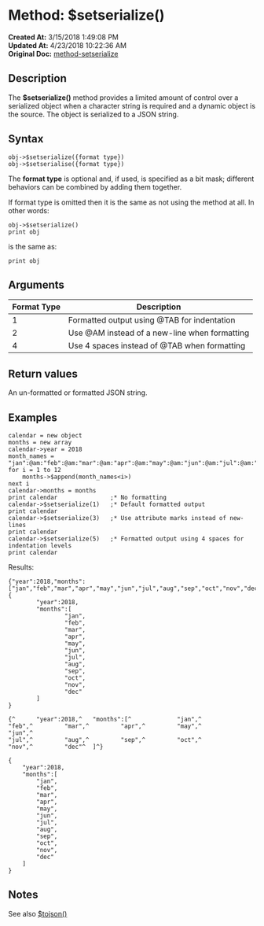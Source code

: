 # Method: $setserialize()

**Created At:** 3/15/2018 1:49:08 PM  
**Updated At:** 4/23/2018 10:22:36 AM  
**Original Doc:** [method-setserialize](https://docs.jbase.com/42948-dynamic-objects/method-setserialize)  


## Description

The **$setserialize()** method provides a limited amount of control over a serialized object when a character string is required and a dynamic object is the source. The object is serialized to a JSON string.



## Syntax

```
obj->$setserialize({format type})
obj->$setserialise({format type})
```

The **format type** is optional and, if used, is specified as a bit mask; different behaviors can be combined by adding them together.

If format type is omitted then it is the same as not using the method at all. In other words:

```
obj->$setserialize()
print obj
```

is the same as:

```
print obj
```



## Arguments




| Format Type<br> | Description<br> |
| --- | --- |
| 1<br> | Formatted output using @TAB for indentation<br> |
| 2<br> | Use @AM instead of a new-line when formatting<br> |
| 4<br> | Use 4 spaces instead of @TAB when formatting<br> |




## Return values

An un-formatted or formatted JSON string.



## Examples

```
calendar = new object
months = new array
calendar->year = 2018
month_names = "jan":@am:"feb":@am:"mar":@am:"apr":@am:"may":@am:"jun":@am:"jul":@am:"aug":@am:"sep":@am:"oct":@am:"nov":@am:"dec"
for i = 1 to 12
    months->$append(month_names<i>)
next i
calendar->months = months
print calendar               ;* No formatting
calendar->$setserialize(1)   ;* Default formatted output
print calendar
calendar->$setserialize(3)   ;* Use attribute marks instead of new-lines
print calendar
calendar->$setserialize(5)   ;* Formatted output using 4 spaces for indentation levels
print calendar
```

Results:

```
{"year":2018,"months":["jan","feb","mar","apr","may","jun","jul","aug","sep","oct","nov","dec"]}
{
        "year":2018,
        "months":[
                "jan",
                "feb",
                "mar",
                "apr",
                "may",
                "jun",
                "jul",
                "aug",
                "sep",
                "oct",
                "nov",
                "dec"
        ]
}

{^      "year":2018,^   "months":[^             "jan",^         "feb",^         "mar",^         "apr",^         "may",^         "jun",^
"jul",^         "aug",^         "sep",^         "oct",^         "nov",^         "dec"^  ]^}

{
    "year":2018,
    "months":[
        "jan",
        "feb",
        "mar",
        "apr",
        "may",
        "jun",
        "jul",
        "aug",
        "sep",
        "oct",
        "nov",
        "dec"
    ]
}
```



## Notes

See also [$tojson()](method-tojson)
